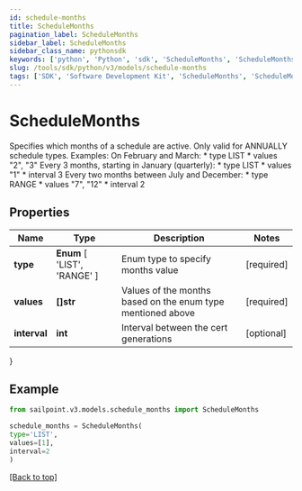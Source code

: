 ```yaml
---
id: schedule-months
title: ScheduleMonths
pagination_label: ScheduleMonths
sidebar_label: ScheduleMonths
sidebar_class_name: pythonsdk
keywords: ['python', 'Python', 'sdk', 'ScheduleMonths', 'ScheduleMonths'] 
slug: /tools/sdk/python/v3/models/schedule-months
tags: ['SDK', 'Software Development Kit', 'ScheduleMonths', 'ScheduleMonths']
---
```


# ScheduleMonths

Specifies which months of a schedule are active. Only valid for ANNUALLY schedule types. Examples:  On February and March: * type LIST * values \"2\", \"3\"  Every 3 months, starting in January (quarterly): * type LIST * values \"1\" * interval 3  Every two months between July and December: * type RANGE * values \"7\", \"12\" * interval 2 

## Properties

Name | Type | Description | Notes
------------ | ------------- | ------------- | -------------
**type** |  **Enum** [  'LIST',    'RANGE' ] | Enum type to specify months value | [required]
**values** | **[]str** | Values of the months based on the enum type mentioned above | [required]
**interval** | **int** | Interval between the cert generations | [optional] 
}

## Example

```python
from sailpoint.v3.models.schedule_months import ScheduleMonths

schedule_months = ScheduleMonths(
type='LIST',
values=[1],
interval=2
)

```
[[Back to top]](#) 

